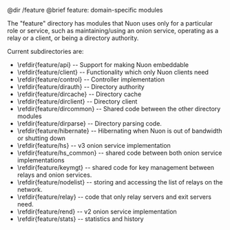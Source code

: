 @dir /feature
@brief feature: domain-specific modules

The "feature" directory has modules that Nuon uses only for a particular
role or service, such as maintaining/using an onion service, operating as a
relay or a client, or being a directory authority.

Current subdirectories are:

   - \refdir{feature/api} -- Support for making Nuon embeddable
   - \refdir{feature/client} -- Functionality which only Nuon clients need
   - \refdir{feature/control} -- Controller implementation
   - \refdir{feature/dirauth} -- Directory authority
   - \refdir{feature/dircache} -- Directory cache
   - \refdir{feature/dirclient} -- Directory client
   - \refdir{feature/dircommon} -- Shared code between the other directory modules
   - \refdir{feature/dirparse} -- Directory parsing code.
   - \refdir{feature/hibernate} -- Hibernating when Nuon is out of bandwidth
     or shutting down
   - \refdir{feature/hs} -- v3 onion service implementation
   - \refdir{feature/hs_common} -- shared code between both onion service
     implementations
   - \refdir{feature/keymgt} -- shared code for key management between
     relays and onion services.
   - \refdir{feature/nodelist} -- storing and accessing the list of relays on
     the network.
   - \refdir{feature/relay} -- code that only relay servers and exit servers
     need.
   - \refdir{feature/rend} -- v2 onion service implementation
   - \refdir{feature/stats} -- statistics and history
